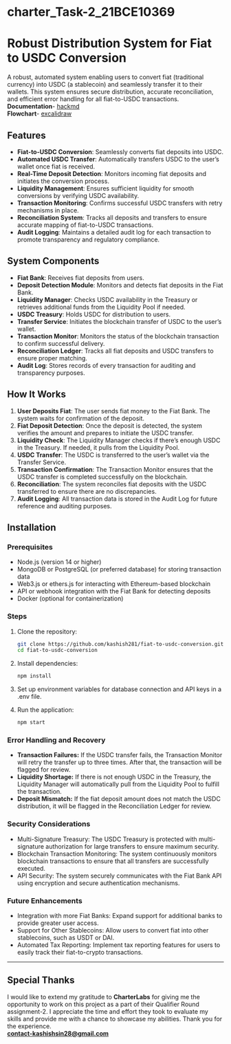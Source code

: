 # charter_Task-2_21BCE10369

# Robust Distribution System for Fiat to USDC Conversion

A robust, automated system enabling users to convert fiat (traditional currency) into USDC (a stablecoin) and seamlessly transfer it to their wallets. This system ensures secure distribution, accurate reconciliation, and efficient error handling for all fiat-to-USDC transactions.
**Documentation**- <a href="https://hackmd.io/@QYDbn8-FRVi8k3IdjrW95Q/CharterLabs_Task-2">hackmd </a> <br>
**Flowchart**- <a href="https://excalidraw.com/#json=iu3rRUwQoXSSIZft2dWMy,aqT8-T9GBam5jqDR9T8hNg">excalidraw</a> 


## Features
- **Fiat-to-USDC Conversion**: Seamlessly converts fiat deposits into USDC.
- **Automated USDC Transfer**: Automatically transfers USDC to the user’s wallet once fiat is received.
- **Real-Time Deposit Detection**: Monitors incoming fiat deposits and initiates the conversion process.
- **Liquidity Management**: Ensures sufficient liquidity for smooth conversions by verifying USDC availability.
- **Transaction Monitoring**: Confirms successful USDC transfers with retry mechanisms in place.
- **Reconciliation System**: Tracks all deposits and transfers to ensure accurate mapping of fiat-to-USDC transactions.
- **Audit Logging**: Maintains a detailed audit log for each transaction to promote transparency and regulatory compliance.

## System Components
- **Fiat Bank**: Receives fiat deposits from users.
- **Deposit Detection Module**: Monitors and detects fiat deposits in the Fiat Bank.
- **Liquidity Manager**: Checks USDC availability in the Treasury or retrieves additional funds from the Liquidity Pool if needed.
- **USDC Treasury**: Holds USDC for distribution to users.
- **Transfer Service**: Initiates the blockchain transfer of USDC to the user’s wallet.
- **Transaction Monitor**: Monitors the status of the blockchain transaction to confirm successful delivery.
- **Reconciliation Ledger**: Tracks all fiat deposits and USDC transfers to ensure proper matching.
- **Audit Log**: Stores records of every transaction for auditing and transparency purposes.

## How It Works
1. **User Deposits Fiat**: The user sends fiat money to the Fiat Bank. The system waits for confirmation of the deposit.
2. **Fiat Deposit Detection**: Once the deposit is detected, the system verifies the amount and prepares to initiate the USDC transfer.
3. **Liquidity Check**: The Liquidity Manager checks if there’s enough USDC in the Treasury. If needed, it pulls from the Liquidity Pool.
4. **USDC Transfer**: The USDC is transferred to the user’s wallet via the Transfer Service.
5. **Transaction Confirmation**: The Transaction Monitor ensures that the USDC transfer is completed successfully on the blockchain.
6. **Reconciliation**: The system reconciles fiat deposits with the USDC transferred to ensure there are no discrepancies.
7. **Audit Logging**: All transaction data is stored in the Audit Log for future reference and auditing purposes.

## Installation

### Prerequisites
- Node.js (version 14 or higher)
- MongoDB or PostgreSQL (or preferred database) for storing transaction data
- Web3.js or ethers.js for interacting with Ethereum-based blockchain
- API or webhook integration with the Fiat Bank for detecting deposits
- Docker (optional for containerization)

### Steps
1. Clone the repository:
    ```bash
    git clone https://github.com/kashish281/fiat-to-usdc-conversion.git
    cd fiat-to-usdc-conversion

2. Install dependencies:
    ```bash
    npm install

3. Set up environment variables for database connection and API keys in a .env file.

4. Run the application:
    ```bash
    npm start


### Error Handling and Recovery
- **Transaction Failures:** If the USDC transfer fails, the Transaction Monitor will retry the transfer up to three times. After that, the transaction will be flagged for review.
- **Liquidity Shortage:** If there is not enough USDC in the Treasury, the Liquidity Manager will automatically pull from the Liquidity Pool to fulfill the transaction.
- **Deposit Mismatch:** If the fiat deposit amount does not match the USDC distribution, it will be flagged in the Reconciliation Ledger for review.


### Security Considerations
- Multi-Signature Treasury: The USDC Treasury is protected with multi-signature authorization for large transfers to ensure maximum security.
- Blockchain Transaction Monitoring: The system continuously monitors blockchain transactions to ensure that all transfers are successfully executed.
- API Security: The system securely communicates with the Fiat Bank API using encryption and secure authentication mechanisms.

### Future Enhancements
- Integration with more Fiat Banks: Expand support for additional banks to provide greater user access.
- Support for Other Stablecoins: Allow users to convert fiat into other stablecoins, such as USDT or DAI.
- Automated Tax Reporting: Implement tax reporting features for users to easily track their fiat-to-crypto transactions.


--------------------------------------------------------------------------------------------------
 
## Special Thanks

I would like to extend my gratitude to **CharterLabs** for giving me the opportunity to work on this project as a part of their Qualifier Round assignment-2. I appreciate the time and effort they took to evaluate my skills and provide me with a chance to showcase my abilities. Thank you for the experience.
<br>
**contact-kashishsin28@gmail.com**
